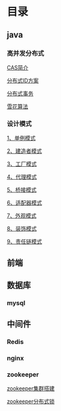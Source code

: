 # 目录

## java

### 高并发分布式

<a href="java/高并发分布式/CAS.md">CAS简介</a>

<a href="java/高并发分布式/分布式ID方案.md">分布式ID方案</a>

<a href="java/高并发分布式/分布式事务.md">分布式事务</a>

<a href="java/高并发分布式/雪花算法.md">雪花算法</a>

### 设计模式

<a href="java/设计模式/1、单例模式.md">1、单例模式</a>

<a href="java/设计模式/2、建造者模式.md">2、建造者模式</a>

<a href="java/设计模式/3、工厂模式.md">3、工厂模式</a>

<a href="java/设计模式/4、代理模式.md">4、代理模式</a>

<a href="java/设计模式/5、桥接模式.md">5、桥接模式</a>

<a href="java/设计模式/6、适配器模式.md">6、适配器模式</a>

<a href="java/设计模式/7、外观模式.md">7、外观模式</a>

<a href="java/设计模式/8、装饰模式.md">8、装饰模式</a>

<a href="java/设计模式/9、责任链模式.md">9、责任链模式</a>

## 前端

## 数据库

### mysql

## 中间件

### Redis

### nginx

### zookeeper

<a href="中间件/zookeeper/zookeeper集群搭建.md">zookeeper集群搭建</a>

[zookeeper分布式锁](中间件/zookeeper/zookeeper分布式锁.md)